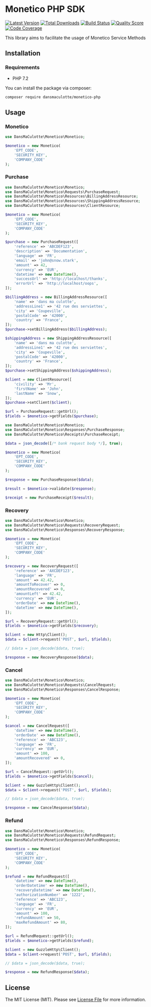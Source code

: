 # Monetico PHP SDK

[![Latest Version](https://img.shields.io/packagist/v/DansMaCulotte/monetico-php.svg?style=flat-square)](https://packagist.org/packages/dansmaculotte/monetico-php)
[![Total Downloads](https://img.shields.io/packagist/dt/DansMaCulotte/monetico-php.svg?style=flat-square)](https://packagist.org/packages/dansmaculotte/monetico-php)
[![Build Status](https://img.shields.io/travis/DansMaCulotte/monetico-php/master.svg?style=flat-square)](https://travis-ci.org/dansmaculotte/monetico-php)
[![Quality Score](https://img.shields.io/scrutinizer/g/DansMaCulotte/monetico-php.svg?style=flat-square)](https://scrutinizer-ci.com/g/dansmaculotte/monetico-php)
[![Code Coverage](https://img.shields.io/coveralls/github/DansMaCulotte/monetico-php.svg?style=flat-square)](https://coveralls.io/github/dansmaculotte/monetico-php)

This library aims to facilitate the usage of Monetico Service Methods

## Installation

### Requirements

- PHP 7.2

You can install the package via composer:

```bash
composer require dansmaculotte/monetico-php
```

## Usage

### Monetico

```php
use DansMaCulotte\Monetico\Monetico;

$monetico = new Monetico(
    'EPT_CODE',
    'SECURITY_KEY',
    'COMPANY_CODE'
);
```

### Purchase

```php
use DansMaCulotte\Monetico\Monetico;
use DansMaCulotte\Monetico\Requests\PurchaseRequest;
use DansMaCulotte\Monetico\Resources\BillingAddressResource;
use DansMaCulotte\Monetico\Resources\ShippingAddressResource;
use DansMaCulotte\Monetico\Resources\ClientResource;

$monetico = new Monetico(
    'EPT_CODE',
    'SECURITY_KEY',
    'COMPANY_CODE'
);

$purchase = new PurchaseRequest([
    'reference' => 'ABCDEF123',
    'description' => 'Documentation',
    'language' => 'FR',
    'email' => 'john@snow.stark',
    'amount' => 42,
    'currency' => 'EUR',
    'datetime' => new DateTime(),
    'successUrl' => 'http://localhost/thanks',
    'errorUrl' => 'http://localhost/oops',
]);

$billingAddress = new BillingAddressResource([
    'name' => 'dans ma culotte',
    'addressLine1' => '42 rue des serviettes',
    'city' => 'Coupeville',
    'postalCode' => '42000',
    'country' => 'France',
]);
$purchase->setBillingAddress($billingAddress);

$shippingAddress = new ShippingAddressResource([
    'name' => 'dans ma culotte',
    'addressLine1' => '42 rue des serviettes',
    'city' => 'Coupeville',
    'postalCode' => '42000',
    'country' => 'France',
]);
$purchase->setShippingAddress($shippingAddress);

$client = new ClientResource([
    'civility' => 'Mr',
    'firstName' => 'John',
    'lastName' => 'Snow',
]);
$purchase->setClient($client);

$url = PurchaseRequest::getUrl();
$fields = $monetico->getFields($purchase);
```

```php
use DansMaCulotte\Monetico\Monetico;
use DansMaCulotte\Monetico\Responses\PurchaseResponse;
use DansMaCulotte\Monetico\Receipts\PurchaseReceipt;

$data = json_decode([/* bank request body */], true);

$monetico = new Monetico(
    'EPT_CODE',
    'SECURITY_KEY',
    'COMPANY_CODE'
);

$response = new PurchaseResponse($data);

$result = $monetico->validate($response);

$receipt = new PurchaseReceipt($result);
```

### Recovery

```php
use DansMaCulotte\Monetico\Monetico;
use DansMaCulotte\Monetico\Requests\RecoveryRequest;
use DansMaCulotte\Monetico\Responses\RecoveryResponse;

$monetico = new Monetico(
    'EPT_CODE',
    'SECURITY_KEY',
    'COMPANY_CODE'
);

$recovery = new RecoveryRequest([
    'reference' => 'AXCDEF123',
    'language' => 'FR',
    'amount' => 42.42,
    'amountToRecover' => 0,
    'amountRecovered' => 0,
    'amountLeft' => 42.42,
    'currency' => 'EUR',
    'orderDate' => new DateTime(),
    'dateTime' => new DateTime(),
]);

$url = RecoveryRequest::getUrl();
$fields = $monetico->getFields($recovery);

$client = new Http\Client();
$data = $client->request('POST', $url, $fields);

// $data = json_decode($data, true);

$response = new RecoveryResponse($data);
```

### Cancel

```php
use DansMaCulotte\Monetico\Monetico;
use DansMaCulotte\Monetico\Requests\CancelRequest;
use DansMaCulotte\Monetico\Responses\CancelResponse;

$monetico = new Monetico(
    'EPT_CODE',
    'SECURITY_KEY',
    'COMPANY_CODE'
);

$cancel = new CancelRequest([
    'dateTime' => new DateTime(),
    'orderDate' => new DateTime(),
    'reference' => 'ABC123',
    'language' => 'FR',
    'currency' => 'EUR',
    'amount' => 100,
    'amountRecovered' => 0,
]);

$url = CancelRequest::getUrl();
$fields = $monetico->getFields($cancel);

$client = new GuzzleHttp\Client();
$data = $client->request('POST', $url, $fields);

// $data = json_decode($data, true);

$response = new CancelResponse($data);
```

### Refund

```php
use DansMaCulotte\Monetico\Monetico;
use DansMaCulotte\Monetico\Requests\RefundRequest;
use DansMaCulotte\Monetico\Responses\RefundResponse;

$monetico = new Monetico(
    'EPT_CODE',
    'SECURITY_KEY',
    'COMPANY_CODE'
);

$refund = new RefundRequest([
    'datetime' => new DateTime(),
    'orderDatetime' => new DateTime(),
    'recoveryDatetime' => new DateTime(),
    'authorizationNumber' => '1222',
    'reference' => 'ABC123',
    'language' => 'FR',
    'currency' => 'EUR',
    'amount' => 100,
    'refundAmount' => 50,
    'maxRefundAmount' => 80,
]);

$url = RefundRequest::getUrl();
$fields = $monetico->getFields($refund);

$client = new GuzzleHttp\Client();
$data = $client->request('POST', $url, $fields);

// $data = json_decode($data, true);

$response = new RefundResponse($data);
```
## License

The MIT License (MIT). Please see [License File](LICENSE.md) for more information.
